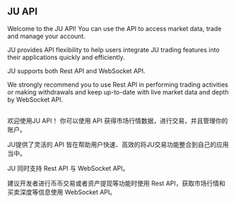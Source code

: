 ## JU API

Welcome to the JU API! You can use the API to access market data, trade and manage your account.

JU provides API flexibility to help users integrate JU trading features into their applications quickly and efficiently.

JU supports both Rest API and WebSocket API.

We strongly recommend you to use Rest API in performing trading activities or making withdrawals and keep up-to-date with live market data and depth by WebSocket API.

##

欢迎使用JU API！ 你可以使用 API 获得市场行情数据，进行交易，并且管理你的账户。

JU提供了灵活的 API 皆在帮助用户快速、高效的将JU交易功能整合到自己的应用当中。

JU 同时支持 Rest API 与 WebSocket API。

建议开发者进行币币交易或者资产提现等功能时使用 Rest API，获取市场行情和买卖深度等信息使用 WebSocket API。 
